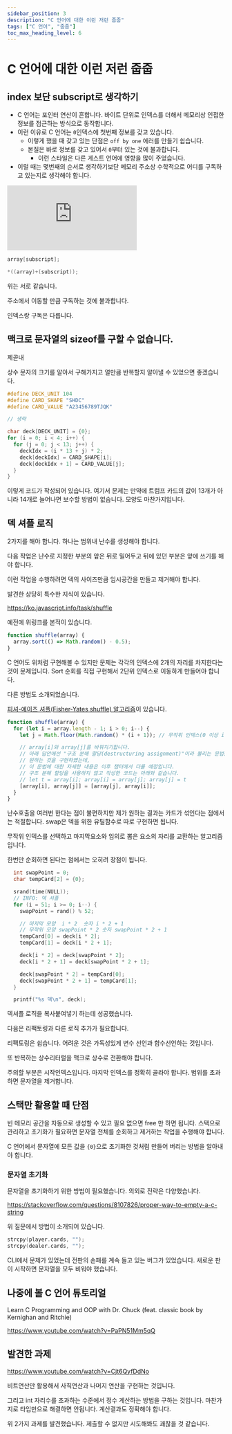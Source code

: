 ```yaml
---
sidebar_position: 3
description: "C 언어에 대한 이런 저런 줍줍"
tags: ["C 언어", "줍줍"]
toc_max_heading_level: 6
---
```


# C 언어에 대한 이런 저런 줍줍

## index 보단 subscript로 생각하기

- C 언어는 포인터 연산이 흔합니다. 바이트 단위로 인덱스를 더해서 메모리상 인접한 정보를 접근하는 방식으로 동작합니다.
- 이런 이유로 C 언어는 `0`인덱스에 첫번째 정보를 갖고 있습니다.
  - 이렇게 했을 때 갖고 있는 단점은 `off by one` 에러를 만들기 쉽습니다.
  - 본질은 바로 정보를 갖고 있어서 `0`부터 있는 것에 불과합니다.
    - 이런 스타일은 다른 게스트 언어에 영향을 많이 주었습니다.
- 이럴 때는 몇번째의 순서로 생각하기보단 메모리 주소상 수학적으로 어디를 구독하고 있는지로 생각해야 합니다.

<iframe className="codepen" src="https://www.youtube.com/embed/0uQ3bkiW5SE" title="Why you're wrong about 0-based indexing" frameBorder="0" allow="accelerometer; autoplay; clipboard-write; encrypted-media; gyroscope; picture-in-picture" allowFullScreen></iframe>

```c
array[subscript];
```

```c
*((array)+(subscript));
```

위는 서로 같습니다.

주소에서 이동할 만큼 구독하는 것에 불과합니다.

인덱스랑 구독은 다릅니다.

## 맥크로 문자열의 sizeof를 구할 수 없습니다.

제곧내

상수 문자의 크기를 알아서 구해가지고 얼만큼 반복할지 알아낼 수 있었으면 좋겠습니다.

```c
#define DECK_UNIT 104
#define CARD_SHAPE "SHDC"
#define CARD_VALUE "A23456789TJQK"

// 생략

char deck[DECK_UNIT] = {0};
for (i = 0; i < 4; i++) {
  for (j = 0; j < 13; j++) {
    deckIdx = (i * 13 + j) * 2;
    deck[deckIdx] = CARD_SHAPE[i];
    deck[deckIdx + 1] = CARD_VALUE[j];
  }
}
```

이렇게 코드가 작성되어 있습니다.  여기서 문제는 만약에 트럼프 카드의 값이 13개가 아니라 14개로 늘어나면 보수할 방법이 없습니다. 모양도 마찬가지입니다.

## 덱 셔플 로직

2가지를 해야 합니다. 하나는 범위내 난수를 생성해야 합니다.

다음 작업은 난수로 지정한 부분의 앞은 뒤로 밀어두고 뒤에 있던 부분은 앞에 쓰기를 해야 합니다.

이런 작업을 수행하려면 덱의 사이즈만큼 임시공간을 만들고 제거해야 합니다.

발견한 상당히 특수한 지식이 있습니다.

https://ko.javascript.info/task/shuffle

예전에 위링크를 본적이 있습니다.

```js
function shuffle(array) {
  array.sort(() => Math.random() - 0.5);
}
```

C 언어도 위처럼 구현해볼 수 있지만 문제는 각각의 인덱스에 2개의 자리를 차지한다는 것이 문제입니다. Sort 순회를 직접 구현해서 2단위 인덱스로 이동하게 만들어야 합니다.

다른 방법도 소개되었습니다.

[피셔-예이츠 셔플(Fisher-Yates shuffle) 알고리즘](https://en.wikipedia.org/wiki/Fisher%E2%80%93Yates_shuffle)이 있습니다.

```js
function shuffle(array) {
  for (let i = array.length - 1; i > 0; i--) {
    let j = Math.floor(Math.random() * (i + 1)); // 무작위 인덱스(0 이상 i 미만)

    // array[i]와 array[j]를 바꿔치기합니다.
    // 아래 답안에선 "구조 분해 할당(destructuring assignment)"이라 불리는 문법을 사용하여
    // 원하는 것을 구현하였는데,
    // 이 문법에 대한 자세한 내용은 이후 챕터에서 다룰 예정입니다.
    // 구조 분해 할당을 사용하지 않고 작성한 코드는 아래와 같습니다.
    // let t = array[i]; array[i] = array[j]; array[j] = t
    [array[i], array[j]] = [array[j], array[i]];
  }
}
```

난수호출을 여러번 한다는 점이 불편하지만 제가 원하는 결과는 카드가 섞인다는 점에서는 적절합니다. swap은 덱을 위한 유틸함수로 따로 구현하면 됩니다.

무작위 인덱스를 선택하고 마지막요소와 임의로 뽑은 요소의 자리를 교환하는 알고리즘입니다.

한번만 순회하면 된다는 점에서는 오히려 장점이 됩니다.

```c
  int swapPoint = 0;
  char tempCard[2] = {0};

  srand(time(NULL));
  // INFO: 덱 셔플
  for (i = 51; i >= 0; i--) {
    swapPoint = rand() % 52;

    // 마지막 모양  i * 2  숫자 i * 2 + 1
    // 무작위 모양 swapPoint * 2 숫자 swapPoint * 2 + 1
    tempCard[0] = deck[i * 2];
    tempCard[1] = deck[i * 2 + 1];

    deck[i * 2] = deck[swapPoint * 2];
    deck[i * 2 + 1] = deck[swapPoint * 2 + 1];

    deck[swapPoint * 2] = tempCard[0];
    deck[swapPoint * 2 + 1] = tempCard[1];
  }

  printf("%s 덱\n", deck);
```

덱셔플 로직을 복사붙여넣기 하는데 성공했습니다.

다음은 리팩토링과 다른 로직 추가가 필요합니다.

리팩토링은 쉽습니다. 어려운 것은 가독성있게 변수 선언과 함수선언하는 것입니다.

또 반복하는 상수리터럴을 맥크로 상수로 전환해야 합니다.

주의할 부분은 시작인덱스입니다. 마지막 인덱스를 정확히 골라야 합니다. 범위를 초과하면 문자열을 제거합니다.

## 스택만 활용할 때 단점

빈 메모리 공간을 자동으로 생성할 수 있고 필요 없으면 free 만 하면 됩니다. 스택으로 관리하고 초기화가 필요하면 문자열 전체를 순회하고 제거하는 작업을 수행해야 합니다.

C 언어에서 문자열에 모든 값을 `{0}`으로 초기화한 것처럼 만들어 버리는 방법을 알아내야 합니다.

### 문자열 초기화

문자열을 초기화하기 위한 방법이 필요했습니다. 의외로 전략은 다양했습니다.

https://stackoverflow.com/questions/8107826/proper-way-to-empty-a-c-string

위 질문에서 방법이 소개되어 있습니다.

```c
strcpy(player.cards, "");
strcpy(dealer.cards, "");
```

CLI에서 문제가 있었는데 전판의 손패를 계속 들고 있는 버그가 있었습니다. 새로운 판이 시작하면 문자열을 모두 비워야 했습니다.

## 나중에 볼 C 언어 튜토리얼

Learn C Programming and OOP with Dr. Chuck (feat. classic book by Kernighan and Ritchie) 

https://www.youtube.com/watch?v=PaPN51Mm5qQ

## 발견한 과제

https://www.youtube.com/watch?v=Cjt6QyfDdNo 

비트연산만 활용해서 사칙연산과 나머지 연산을 구현하는 것입니다.

그리고 int 자리수를 초과하는 수준에서 정수 계산하는 방법을 구하는 것입니다. 마찬가지로 타입만으로 해결하면 안됩니다. 계산결과도 정확해야 합니다.

위 2가지 과제를 발견했습니다. 제출할 수 없지만 시도해봐도 괘찮을 것 같습니다.


